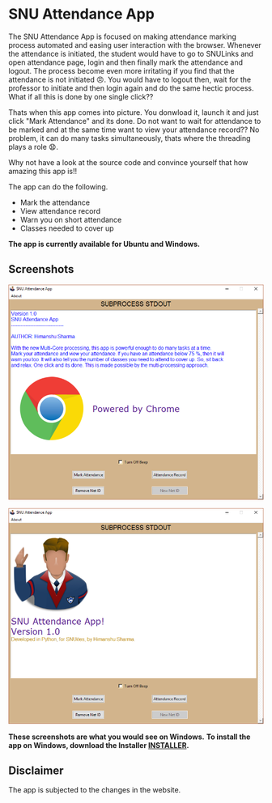 # SNU Attendance App

The SNU Attendance App is focused on making attendance marking process automated and easing user interaction with the browser. Whenever the attendance is initiated, the student would have to go to SNULinks and open attendance page, login and then finally mark the attendance and logout. The process become even more irritating if you find that the attendance is not initiated :angry:. You would have to logout then, wait for the professor to initiate and then login again and do the same hectic process. What if all this is done by one single click??

Thats when this app comes into picture. You donwload it, launch it and just click "Mark Attendance" and its done. Do not want to wait for attendance to be marked and at the same time want to view your attendance record?? No problem, it can do many tasks simultaneously, thats where the threading plays a role :anguished:.

Why not have a look at the source code and convince yourself that how amazing this app is!!

The app can do the following.
* Mark the attendance
* View attendance record
* Warn you on short attendance
* Classes needed to cover up

**The app is currently available for Ubuntu and Windows.**

## Screenshots
![devnote](Images/devnote.png)

![about](Images/aboutattapp.png)


**These screenshots are what you would see on Windows.**
**To install the app on Windows, download the Installer [INSTALLER](https://github.com/hmnhGeek/SNU-Attendance-App/blob/master/SNU%20Attendance%20App%20(Upgraded%20Website).exe).**

## Disclaimer
The app is subjected to the changes in the website.
